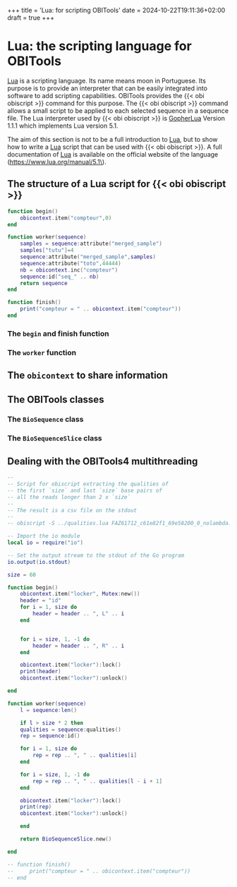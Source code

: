 +++
title = 'Lua: for scripting OBITools'
date = 2024-10-22T19:11:36+02:00
draft = true
+++

# Lua: the scripting language for OBITools

[Lua](https://www.lua.org/) is a scripting language. Its name means moon in Portuguese. Its purpose is to provide an interpreter that can be easily integrated into software to add scripting capabilities. OBITools provides the {{< obi obiscript >}} command for this purpose. The {{< obi obiscript >}} command allows a small script to be applied to each selected sequence in a sequence file. The Lua interpreter used by {{< obi obiscript >}} is [GopherLua](https://github.com/yuin/gopher-lua) Version 1.1.1 which implements Lua version 5.1.

The aim of this section is not to be a full introduction to [Lua](https://www.lua.org/), but to show how to write a [Lua](https://www.lua.org/) script that can be used with {{< obi obiscript >}}. A full documentation of [Lua](https://www.lua.org/) is available on the official website of the language (https://www.lua.org/manual/5.1\).


## The structure of a Lua script for {{< obi obiscript >}}

```lua
function begin()
    obicontext.item("compteur",0)
end

function worker(sequence)
    samples = sequence:attribute("merged_sample")
    samples["tutu"]=4
    sequence:attribute("merged_sample",samples)
    sequence:attribute("toto",44444)
    nb = obicontext.inc("compteur")
    sequence:id("seq_" .. nb)
    return sequence
end

function finish()
    print("compteur = " .. obicontext.item("compteur"))
end
```

### The `begin` and finish function

### The `worker` function

## The `obicontext` to share information

## The OBITools classes

### The `BioSequence` class

### The `BioSequenceSlice` class

## Dealing with the OBITools4 multithreading

```lua
--
-- Script for obiscript extracting the qualities of
-- the first `size` and last `size` base pairs of 
-- all the reads longer than 2 x `size`
--
-- The result is a csv file on the stdout
--
-- obiscript -S ../qualities.lua FAZ61712_c61e82f1_69e58200_0_nolambda.fastq > xxxx

-- Import the io module
local io = require("io")

-- Set the output stream to the stdout of the Go program
io.output(io.stdout)

size = 60

function begin()
    obicontext.item("locker", Mutex:new())
    header = "id"
    for i = 1, size do
        header = header .. ", L" .. i 
    end


    for i = size, 1, -1 do
        header = header .. ", R" .. i
    end

    obicontext.item("locker"):lock()
    print(header)
    obicontext.item("locker"):unlock()

end

function worker(sequence)
    l = sequence:len()

    if l > size * 2 then
    qualities = sequence:qualities()
    rep = sequence:id()

    for i = 1, size do
        rep = rep .. ", " .. qualities[i]
    end

    for i = size, 1, -1 do
        rep = rep .. ", " .. qualities[l - i + 1]
    end

    obicontext.item("locker"):lock()
    print(rep)
    obicontext.item("locker"):unlock()

    end

    return BioSequenceSlice.new()

end

-- function finish()
--     print("compteur = " .. obicontext.item("compteur"))
-- end
```

```bash

```